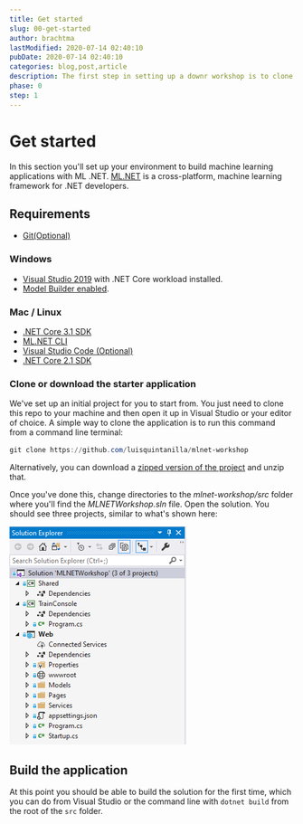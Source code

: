 ```yaml
---
title: Get started
slug: 00-get-started
author: brachtma
lastModified: 2020-07-14 02:40:10
pubDate: 2020-07-14 02:40:10
categories: blog,post,article
description: The first step in setting up a downr workshop is to clone the source code
phase: 0
step: 1
---
```


# Get started

In this section you'll set up your environment to build machine learning applications with ML .NET. [ML.NET](https://dot.net/ml) is a cross-platform, machine learning framework for .NET developers.

## Requirements

- [Git(Optional)](https://git-scm.com/)

### Windows

- [Visual Studio 2019](https://visualstudio.microsoft.com/vs/) with .NET Core workload installed.
- [Model Builder enabled](https://github.com/dotnet/machinelearning-modelbuilder/issues/757#issuecomment-631665947).

### Mac / Linux

- [.NET Core 3.1 SDK](https://dotnet.microsoft.com/download/dotnet-core/3.1)
- [ML.NET CLI](https://www.nuget.org/packages/MLNet/)
- [Visual Studio Code (Optional)](https://code.visualstudio.com/Download)
- [.NET Core 2.1 SDK](https://aka.ms/download-netcore-21)

### Clone or download the starter application

We've set up an initial project for you to start from. You just need to clone this repo to your machine and then open it up in Visual Studio or your editor of choice. A simple way to clone the application is to run this command from a command line terminal:

```powershell
git clone https://github.com/luisquintanilla/mlnet-workshop
```

Alternatively, you can download a [zipped version of the project](https://github.com/luisquintanilla/mlnet-workshop/archive/master.zip) and unzip that.

Once you've done this, change directories to the *mlnet-workshop/src* folder where you'll find the *MLNETWorkshop.sln* file. Open the solution. You should see three projects, similar to what's shown here:

![](./media/project-structure.png)

<!-- ![solution explorer](https://user-images.githubusercontent.com/782127/82521002-7e01d080-9af3-11ea-85bf-a2c5c7da7b4d.png) -->

## Build the application

At this point you should be able to build the solution for the first time, which you can do from Visual Studio or the command line with `dotnet build` from the root of the `src` folder.